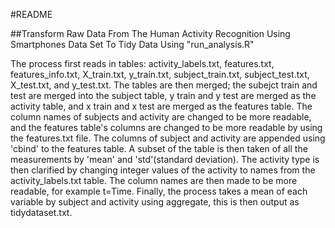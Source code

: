#README 

##Transform Raw Data From The Human Activity Recognition Using Smartphones Data Set To Tidy Data Using "run_analysis.R"

The process first reads in tables: activity_labels.txt, features.txt, features_info.txt, X_train.txt, y_train.txt, subject_train.txt, subject_test.txt, X_test.txt, and y_test.txt. The tables are then merged; the subejct train and test are merged into the subject table, y train and y test are merged as the activity table, and x train and x test are merged as the features table. The column names of subjects and activity are changed to be more readable, and the features table's columns are changed to be more readable by using the features.txt file. The columns of subject and activity are appended using 'cbind' to the features table. A subset of the table is then taken of all the measurements by 'mean' and 'std'(standard deviation). The activity type is then clarified by changing integer values of the activity to names from the activity_labels.txt table. The column names are then made to be more readable, for example t=Time. Finally, the process takes a mean of each variable by subject and activity using aggregate, this is then output as tidydataset.txt. 
